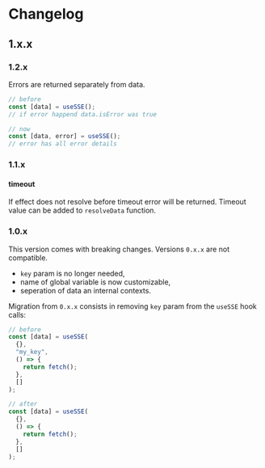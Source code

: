# Changelog

## 1.x.x

### 1.2.x

Errors are returned separately from data.

```js
// before
const [data] = useSSE();
// if error happend data.isError was true
```

```js
// now
const [data, error] = useSSE();
// error has all error details
```

### 1.1.x

#### timeout

If effect does not resolve before timeout error will be returned. Timeout value can be added to `resolveData` function.

### 1.0.x

This version comes with breaking changes. Versions `0.x.x` are not compatible.

- `key` param is no longer needed,
- name of global variable is now customizable,
- seperation of data an internal contexts.

Migration from `0.x.x` consists in removing `key` param from the `useSSE` hook calls:

```js
// before
const [data] = useSSE(
  {},
  "my_key",
  () => {
    return fetch();
  },
  []
);
```

```js
// after
const [data] = useSSE(
  {},
  () => {
    return fetch();
  },
  []
);
```
